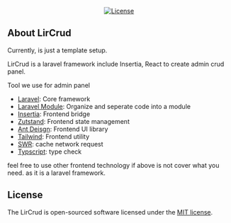 <!-- <p align="center"><a href="https://laravel.com" target="_blank"><img src="https://raw.githubusercontent.com/laravel/art/master/logo-lockup/5%20SVG/2%20CMYK/1%20Full%20Color/laravel-logolockup-cmyk-red.svg" width="400" alt="Laravel Logo"></a></p> -->

<p align="center">
<!-- <a href="https://github.com/laravel/framework/actions"><img src="https://github.com/laravel/framework/workflows/tests/badge.svg" alt="Build Status"></a> -->
<!-- <a href="https://packagist.org/packages/laravel/framework"><img src="https://img.shields.io/packagist/dt/laravel/framework" alt="Total Downloads"></a> -->
<!-- <a href="https://packagist.org/packages/laravel/framework"><img src="https://img.shields.io/packagist/v/laravel/framework" alt="Latest Stable Version"></a> -->
<a href="https://packagist.org/packages/laravel/framework"><img src="https://img.shields.io/packagist/l/laravel/framework" alt="License"></a>
</p>

## About LirCrud

Currently, is just a template setup.

LirCrud is a laravel framework include Insertia, React to create admin crud panel.

Tool we use for admin panel
- [Laravel](#): Core framework
- [Laravel Module](#): Organize and seperate code into a module
- [Insertia](#): Frontend bridge
- [Zutstand](#): Frontend state management
- [Ant Deisgn](#): Frontend UI library
- [Tailwind](#): Frontend utility
- [SWR](#): cache network request
- [Typscript](#): type check

feel free to use other frontend technology if above is not cover what you need. as it is a laravel framework.

<!-- ## Contributing

Thank you for considering contributing to the Laravel framework! The contribution guide can be found in the [Laravel documentation](https://laravel.com/docs/contributions).

## Code of Conduct

In order to ensure that the Laravel community is welcoming to all, please review and abide by the [Code of Conduct](https://laravel.com/docs/contributions#code-of-conduct).

## Security Vulnerabilities

If you discover a security vulnerability within Laravel, please send an e-mail to Taylor Otwell via [taylor@laravel.com](mailto:taylor@laravel.com). All security vulnerabilities will be promptly addressed. -->

## License

The LirCrud is open-sourced software licensed under the [MIT license](https://opensource.org/licenses/MIT).
